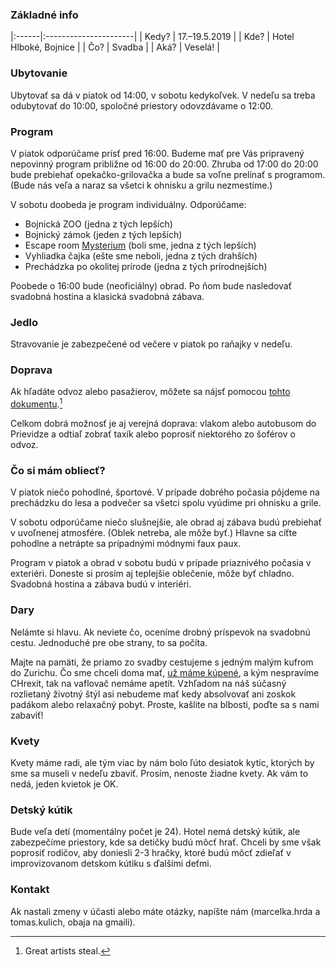 ### Základné info

|:------|:----------------------|
| Kedy? | 17.–19.5.2019         |
| Kde?  | Hotel Hlboké, Bojnice |
| Čo?   | Svadba                |
| Aká?  | Veselá!               |

### Ubytovanie

Ubytovať sa dá v piatok od 14:00, v sobotu kedykoľvek. V nedeľu sa treba
odubytovať do 10:00, spoločné priestory odovzdávame o 12:00.

### Program

V piatok odporúčame prísť pred 16:00. Budeme mať pre Vás pripravený nepovinný
program približne od 16:00 do 20:00. Zhruba od 17:00 do 20:00 bude prebiehať
opekačko-grilovačka a bude sa voľne prelínať s programom. (Bude nás veľa a naraz
sa všetci k ohnisku a grilu nezmestíme.)

V sobotu doobeda je program individuálny. Odporúčame:

* Bojnická ZOO (jedna z tých lepších)
* Bojnický zámok (jeden z tých lepších)
* Escape room [Mysterium](https://www.mysterium.sk/) (boli sme, jedna z tých lepších)
* Vyhliadka čajka (ešte sme neboli, jedna z tých drahších)
* Prechádzka po okolitej prírode (jedna z tých prírodnejších)

Poobede o 16:00 bude (neoficiálny) obrad. Po ňom bude nasledovať svadobná
hostina a klasická svadobná zábava.

### Jedlo

Stravovanie je zabezpečené od večere v piatok po raňajky v nedeľu.

### Doprava

Ak hľadáte odvoz alebo pasažierov, môžete sa nájsť pomocou [tohto
dokumentu](https://docs.google.com/spreadsheets/d/1_rPsR9TI9ZM4-_34CR9aDa9FhXl2Wbtit2ia7LSNNnc/edit?usp=sharing).[^1]

Celkom dobrá možnosť je aj verejná doprava: vlakom alebo autobusom do Prievidze
a odtiaľ zobrať taxík alebo poprosiť niektorého zo šoférov o odvoz.

### Čo si mám obliecť?

V piatok niečo pohodlné, športové. V prípade dobrého počasia pôjdeme na
prechádzku do lesa a podvečer sa všetci spolu vyúdime pri ohnisku a grile.

V sobotu odporúčame niečo slušnejšie, ale obrad aj zábava budú prebiehať v
uvoľnenej atmosfére. (Oblek netreba, ale môže byť.) Hlavne sa cíťte pohodlne a
netrápte sa prípadnými módnymi faux paux.

Program v piatok a obrad v sobotu budú v prípade priaznivého počasia v
exteriéri.  Doneste si prosím aj teplejšie oblečenie, môže byť chladno. Svadobná
hostina a zábava budú v interiéri.

### Dary

Nelámte si hlavu. Ak neviete čo, oceníme drobný príspevok na svadobnú cestu.
Jednoduché pre obe strany, to sa počíta.

Majte na pamäti, že priamo zo svadby cestujeme s jedným malým kufrom do Zurichu.
Čo sme chceli doma mať, [už máme kúpené](https://youtu.be/R2zo02pxY4U?t=52), a
kým nespravíme CHrexit, tak na vaflovač nemáme apetít. Vzhľadom na náš súčasný
rozlietaný životný štýl asi nebudeme mať kedy absolvovať ani zoskok padákom
alebo relaxačný pobyt. Proste, kašlite na blbosti, poďte sa s nami zabaviť!

### Kvety

Kvety máme radi, ale tým viac by nám bolo ľúto desiatok kytíc, ktorých by sme sa
museli v nedeľu zbaviť. Prosím, nenoste žiadne kvety. Ak vám to nedá, jeden
kvietok je OK.

### Detský kútik

Bude veľa detí (momentálny počet je 24). Hotel nemá detský kútik, ale
zabezpečíme priestory, kde sa detičky budú môcť hrať. Chceli by sme však
poprosiť rodičov, aby doniesli 2-3 hračky, ktoré budú môcť zdieľať v
improvizovanom detskom kútiku s ďalšími deťmi.

### Kontakt

Ak nastali zmeny v účasti alebo máte otázky, napíšte nám (marcelka.hrda a
tomas.kulich, obaja na gmaili).

[^1]: Great artists steal.
